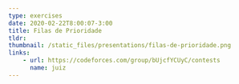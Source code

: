 ```yaml
---
type: exercises
date: 2020-02-22T8:00:07-3:00
title: Filas de Prioridade
tldr: 
thumbnail: /static_files/presentations/filas-de-prioridade.png
links: 
    - url: https://codeforces.com/group/bUjcfYCUyC/contests
      name: juiz
---
```

